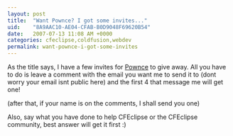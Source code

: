 ```yaml
---
layout: post
title:  "Want Pownce? I got some invites..."
uid:	"8A9AAC10-AE04-CFAB-B0D9048F69620B54"
date:   2007-07-13 11:08 AM +0000
categories: cfeclipse,coldfusion,webdev
permalink: want-pownce-i-got-some-invites
---
```

As the title says, I have a few invites for <a href="http://pownce.com/">Pownce</a> to give away. All you have to do is leave a comment with the email you want me to send it to (dont worry your email isnt public here) and the first 4 that message me will get one!

(after that, if your name is on the comments, I shall send you one)

Also, say what you have done to help CFEclipse or the CFEclipse community, best answer will get it first :)